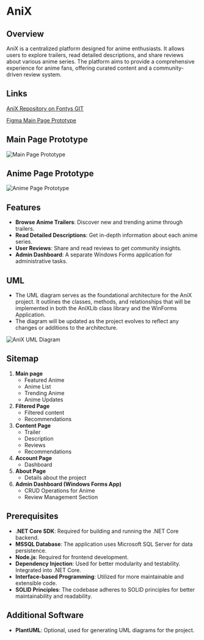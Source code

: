# AniX

## Overview

AniX is a centralized platform designed for anime enthusiasts. It allows users to explore trailers, read detailed descriptions, and share reviews about various anime series. The platform aims to provide a comprehensive experience for anime fans, offering curated content and a community-driven review system.

## Links

[AniX Repository on Fontys GIT](https://git.fhict.nl/I499309/anix)

[Figma Main Page Prototype](https://www.figma.com/proto/8dWwVGXPIbtTFzVyaEI6DY/Untitled?type=design&node-id=6-13&t=0UU47rMbw2KYSWoF-1&scaling=min-zoom&page-id=0%3A1&starting-point-node-id=6%3A13&mode=design)

## Main Page Prototype

![Main Page Prototype](https://git.fhict.nl/I499309/anix/-/raw/main/Documentation/Screenshots/main-page.png)

## Anime Page Prototype

![Anime Page Prototype](https://git.fhict.nl/I499309/anix/-/raw/main/Documentation/Screenshots/anime-page.png)

## Features

- **Browse Anime Trailers**: Discover new and trending anime through trailers.
- **Read Detailed Descriptions**: Get in-depth information about each anime series.
- **User Reviews**: Share and read reviews to get community insights.
- **Admin Dashboard**: A separate Windows Forms application for administrative tasks.

## UML

- The UML diagram serves as the foundational architecture for the AniX project. It outlines the classes, methods, and relationships that will be implemented in both the AniXLib class library and the WinForms Application.
- The diagram will be updated as the project evolves to reflect any changes or additions to the architecture.

![AniX UML Diagram](https://git.fhict.nl/I499309/anix/-/blob/main/Documentation/AniX%20-%20UML.svg)

## Sitemap

1. **Main page**
    - Featured Anime
    - Anime List
    - Trending Anime
    - Anime Updates
2. **Filtered Page**
    - Filtered content
    - Recommendations
3. **Content Page**
    - Trailer
    - Description
    - Reviews
    - Recommendations
4. **Account Page**
    - Dashboard
5. **About Page**
    - Details about the project
6. **Admin Dashboard (Windows Forms App)**
    - CRUD Operations for Anime
    - Review Management Section

## Prerequisites

- **.NET Core SDK**: Required for building and running the .NET Core backend.
- **MSSQL Database**: The application uses Microsoft SQL Server for data persistence.
- **Node.js**: Required for frontend development.
- **Dependency Injection**: Used for better modularity and testability. Integrated into .NET Core.
- **Interface-based Programming**: Utilized for more maintainable and extensible code.
- **SOLID Principles**: The codebase adheres to SOLID principles for better maintainability and readability.

## Additional Software

- **PlantUML**: Optional, used for generating UML diagrams for the project.
